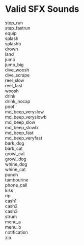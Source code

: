 # Valid SFX Sounds

step_run <br>
step_fastrun <br>
equip <br>
splash <br>
splashb <br>
drown <br>
land <br>
jump <br>
jump_big <br>
dive_woosh <br>
dive_scrape <br>
reel_slow <br>
reel_fast <br>
woosh <br>
drink <br>
drink_nocap <br>
poof <br>
md_beep_veryslow <br>
md_beep_veryslowb <br>
md_beep_slow <br>
md_beep_slowb <br>
md_beep_fast <br>
md_beep_veryfast <br>
bark_dog <br>
bark_cat <br>
growl_cat <br>
growl_dog <br>
whine_dog <br>
whine_cat <br>
punch <br>
tambourine <br>
phone_call <br>
kiss <br>
rip <br>
cash1 <br>
cash2 <br>
cash3 <br>
strum <br>
menu_a <br>
menu_b <br>
notification <br>
zip <br>